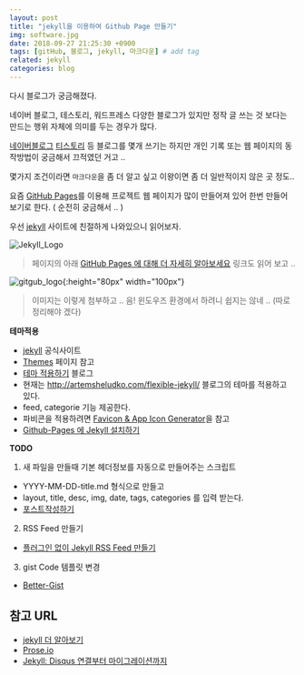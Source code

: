 ```yaml
---
layout: post
title: "jekyll을 이용하여 Github Page 만들기"
img: software.jpg
date: 2018-09-27 21:25:30 +0900
tags: [gitHub, 블로그, jekyll, 마크다운] # add tag
related: jekyll
categories: blog
---
```


다시 블로그가 궁금해졌다. 

네이버 블로그, 테스토리, 워드프레스 다양한 블로그가 있지만 정작 글 쓰는 것 보다는 만드는 행위 자체에 의미를 두는 경우가 많다. 

[네이버블로그](https://softroom.blog.me) [티스토리](http://butteryoon.tistory.com) 등 블로그를 몇개 쓰기는 하지만 개인 기록 또는 웹 페이지의 동작방법이 궁금해서 끄적였던 거고 .. 

몇가지 조건이라면 `마크다운`을 좀 더 알고 싶고 이왕이면 좀 더 일반적이지 않은 곳 정도.. 

요즘 [GitHub Pages][GitHubPages]를 이용해 프로젝트 웹 페이지가 많이 만들어져 있어 한번 만들어 보기로 한다. ( 순전히 궁금해서 .. ) 


우선 [jekyll][jekyll] 사이트에 친절하게 나와있으니 읽어보자. 

![Jekyll_Logo](https://jekyllrb-ko.github.io/img/logo-2x.png)

> 페이지의 아래 [GitHub Pages 에 대해 더 자세히 알아보세요](https://pages.github.com/) 링크도 읽어 보고 .. 

![gitgub_logo]({{site.baseurl}}/assets/img/octojekyll.png){:height="80px" width="100px"}

> 이미지는 이렇게 첨부하고 .. 
> 음! 윈도우즈 환경에서 하려니 쉽지는 않네 .. (따로 정리해야 겠다) 

**테마적용**

- [jekyll][jekyll] 공식사이트 
- [Themes](https://jekyllrb-ko.github.io/docs/themes/) 페이지 참고
- [테마 적용하기](https://nesoy.github.io/articles/2016-12/github-Jekyll) 블로그 
- 현재는 http://artemsheludko.com/flexible-jekyll/ 블로그의 테마를 적용하고 있다. 
- feed, categorie 기능 제공한다. 
- 파비콘을 적용하려면 [Favicon & App Icon Generator](https://www.favicon-generator.org)을 참고
- [Github-Pages 에 Jekyll 설치하기](http://dveamer.github.io/homepage/JekyllOnGithubPages.html)

**TODO**

1. 새 파일을 만들때 기본 헤더정보를 자동으로 만들어주는 스크립트
 - YYYY-MM-DD-title.md 형식으로 만들고
 - layout, title, desc, img, date, tags, categories 를 입력 받는다. 
 - [포스트작성하기](https://jekyllrb-ko.github.io/docs/posts/)

2. RSS Feed 만들기
 - [플러그인 없이 Jekyll RSS Feed 만들기](http://dveamer.github.io/homepage/RSS-Feed.html) 
  
3. gist Code 템플릿 변경 
 - [Better-Gist](https://gist.github.com/jnrbsn/578379)

## 참고 URL

 - [jekyll 더 알아보기](https://ehfgk78.github.io/2017/12/27/jekyll-detail/)
 - [Prose.io](https://theorydb.github.io/envops/2019/05/04/envops-blog-posting-prose-io/)
 - [Jekyll: Disqus 연결부터 마이그레이션까지](https://xho95.github.io/blog/jekyll/disqus/migration/2017/01/21/Add-Disqus-to-Jekyll.html)
 
[jekyll]: https://jekyllrb-ko.github.io
[GitHubPages]: https://pages.github.com 


